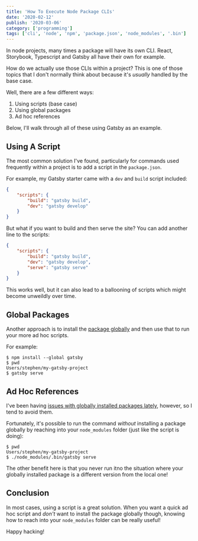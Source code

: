 ```yaml
---
title: 'How To Execute Node Package CLIs'
date: '2020-02-12'
publish: '2020-03-06'
category: ['programming']
tags: ['cli', 'node', 'npm', 'package.json', 'node_modules', '.bin']
---
```


In node projects, many times a package will have its own CLI. React, Storybook, Typescript and Gatsby all have their own for example.

How do we actually use those CLIs within a project? This is one of those topics that I don't normally think about because it's _usually_ handled by the base case.

Well, there are a few different ways:

1. Using scripts (base case)
2. Using global packages
3. Ad hoc references

Below, I'll walk through all of these using Gatsby as an example.

## Using A Script

The most common solution I've found, particularly for commands used frequently within a project is to add a script in the `package.json`.

For example, my Gatsby starter came with a `dev` and `build` script included:

```json:title=./package.json
{
    "scripts": {
        "build": "gatsby build",
        "dev": "gatsby develop"
    }
}
```

But what if you want to build and then serve the site? You can add another line to the scripts:

```json:title=./package.json
{
    "scripts": {
        "build": "gatsby build",
        "dev": "gatsby develop",
        "serve": "gatsby serve"
    }
}
```

This works well, but it can also lead to a ballooning of scripts which might become unweildly over time.

## Global Packages

Another approach is to install the [package globally](global-node-package-management) and then use that to run your more ad hoc scripts.

For example:

```shell
$ npm install --global gatsby
$ pwd
Users/stephen/my-gatsby-project
$ gatsby serve
```

## Ad Hoc References

I've been having [issues with globally installed packages lately](global-node-packages-revised), however, so I tend to avoid them.

Fortunately, it's possible to run the command _without_ installing a package globally by reaching into your `node_modules` folder (just like the script is doing):

```shell
$ pwd
Users/stephen/my-gatsby-project
$ ./node_modules/.bin/gatsby serve
```

The other benefit here is that you never run itno the situation where your globally installed package is a different version from the local one!

## Conclusion

In most cases, using a script is a great solution. When you want a quick ad hoc script and _don't_ want to install the package globally though, knowing how to reach into your `node_modules` folder can be really useful!

Happy hacking!
